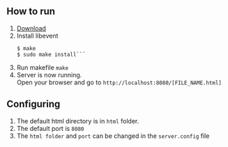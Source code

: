 ## How to run
1. [Download](http://sourceforge.net/projects/levent/files/libevent/libevent-2.1/libevent-2.1.5-beta.tar.gz/download)
2. Install libevent 
     ```$ ./configure
	 $ make
	 $ sudo make install```
2. Run makefile 
     ```make```
3. Server is now running.  
Open your browser and go to `http://localhost:8080/[FILE_NAME.html]` 

## Configuring
1. The default html directory is in `html` folder.  
2. The default port is `8080`
3. The `html folder` and `port` can be changed in the `server.config` file
